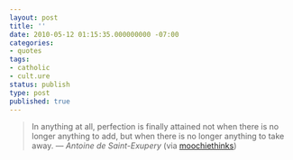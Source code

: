 ```yaml
---
layout: post
title: ''
date: 2010-05-12 01:15:35.000000000 -07:00
categories:
- quotes
tags:
- catholic
- cult.ure
status: publish
type: post
published: true
---
```

> In anything at all, perfection is finally attained not when there is no longer anything to add, but when there is no longer anything to take away.
&mdash; <em>Antoine de Saint-Exupery</em> (via <a href="http://moochiethinks.tumblr.com/post/587190129/in-anything-at-all-perfection-is-finally" class="tumblr_blog">moochiethinks</a>)
